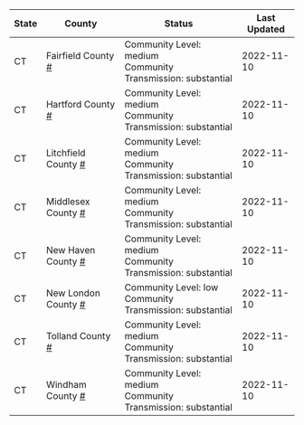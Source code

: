 State | County | Status | Last Updated
--- | --- | --- | --- 
CT | Fairfield County <a href="#fairfield_county">#</a> | <a name="fairfield_county"></a>Community Level: medium<br/>Community Transmission: substantial | 2022-11-10
CT | Hartford County <a href="#hartford_county">#</a> | <a name="hartford_county"></a>Community Level: medium<br/>Community Transmission: substantial | 2022-11-10
CT | Litchfield County <a href="#litchfield_county">#</a> | <a name="litchfield_county"></a>Community Level: medium<br/>Community Transmission: substantial | 2022-11-10
CT | Middlesex County <a href="#middlesex_county">#</a> | <a name="middlesex_county"></a>Community Level: medium<br/>Community Transmission: substantial | 2022-11-10
CT | New Haven County <a href="#new_haven_county">#</a> | <a name="new_haven_county"></a>Community Level: medium<br/>Community Transmission: substantial | 2022-11-10
CT | New London County <a href="#new_london_county">#</a> | <a name="new_london_county"></a>Community Level: low<br/>Community Transmission: substantial | 2022-11-10
CT | Tolland County <a href="#tolland_county">#</a> | <a name="tolland_county"></a>Community Level: medium<br/>Community Transmission: substantial | 2022-11-10
CT | Windham County <a href="#windham_county">#</a> | <a name="windham_county"></a>Community Level: medium<br/>Community Transmission: substantial | 2022-11-10
